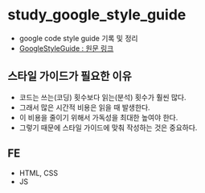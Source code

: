 # study_google_style_guide
- google code style guide 기록 및 정리
- [GoogleStyleGuide : 원문 링크](https://google.github.io/styleguide/)

## 스타일 가이드가 필요한 이유
- 코드는 쓰는(코딩) 횟수보다 읽는(분석) 횟수가 훨씬 많다.
- 그래서 많은 시간적 비용은 읽을 때 발생한다.
- 이 비용을 줄이기 위해서 가독성을 최대한 높여야 한다.
- 그렇기 때문에 스타일 가이드에 맞춰 작성하는 것은 중요하다.

## FE
- HTML, CSS
- JS

